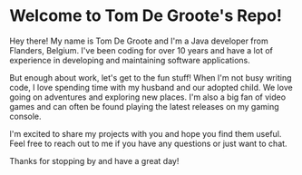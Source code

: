 # Welcome to Tom De Groote's Repo!

Hey there! My name is Tom De Groote and I'm a Java developer from Flanders, Belgium. I've been coding for over 10 years and have a lot of experience in developing and maintaining software applications.

But enough about work, let's get to the fun stuff! When I'm not busy writing code, I love spending time with my husband and our adopted child. We love going on adventures and exploring new places. I'm also a big fan of video games and can often be found playing the latest releases on my gaming console.

I'm excited to share my projects with you and hope you find them useful. Feel free to reach out to me if you have any questions or just want to chat.

Thanks for stopping by and have a great day!



